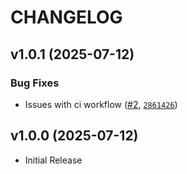 # CHANGELOG

<!-- version list -->

## v1.0.1 (2025-07-12)

### Bug Fixes

- Issues with ci workflow ([#2](https://github.com/jjlauterbach/daily-flavors-app/pull/2),
  [`2861426`](https://github.com/jjlauterbach/daily-flavors-app/commit/286142682546e975b9fe2a50e1ebede6c6b9582f))


## v1.0.0 (2025-07-12)

- Initial Release
